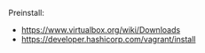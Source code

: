 Preinstall:
 - https://www.virtualbox.org/wiki/Downloads
 - https://developer.hashicorp.com/vagrant/install
